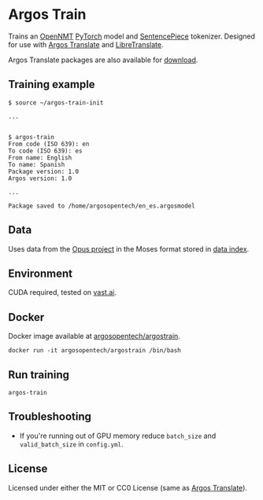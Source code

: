 # Argos Train

Trains an [OpenNMT](https://opennmt.net/) [PyTorch](https://pytorch.org/) model and [SentencePiece](https://github.com/google/sentencepiece) tokenizer. Designed for use with [Argos Translate](https://github.com/argosopentech/argos-translate) and [LibreTranslate](https://libretranslate.com). 

Argos Translate packages are also available for [download](https://www.argosopentech.com/argospm/index/).

## Training example
```
$ source ~/argos-train-init

...


$ argos-train
From code (ISO 639): en
To code (ISO 639): es
From name: English
To name: Spanish
Package version: 1.0
Argos version: 1.0

...

Package saved to /home/argosopentech/en_es.argosmodel
```

## Data
Uses data from the [Opus project](http://opus.nlpl.eu/) in the Moses format stored in [data index](/data-index.json).

## Environment
CUDA required, tested on [vast.ai](https://vast.ai/).

## Docker
Docker image available at [argosopentech/argostrain](https://hub.docker.com/repository/docker/argosopentech/argostrain).

```
docker run -it argosopentech/argostrain /bin/bash

```

## Run training
```
argos-train

```

## Troubleshooting
- If you're running out of GPU memory reduce `batch_size` and `valid_batch_size` in `config.yml`.

## License
Licensed under either the MIT or CC0 License (same as [Argos Translate](https://www.argosopentech.com/)).

